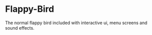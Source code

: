 # Flappy-Bird
 The normal flappy bird included with interactive ui, menu screens and sound effects.
